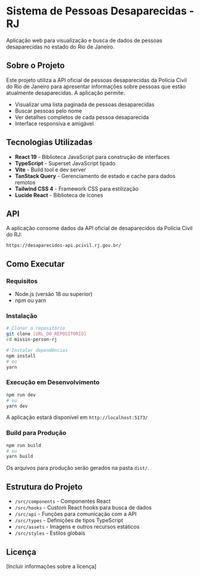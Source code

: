 # Sistema de Pessoas Desaparecidas - RJ

Aplicação web para visualização e busca de dados de pessoas desaparecidas no estado do Rio de Janeiro.

## Sobre o Projeto

Este projeto utiliza a API oficial de pessoas desaparecidas da Polícia Civil do Rio de Janeiro para apresentar informações sobre pessoas que estão atualmente desaparecidas. A aplicação permite:

- Visualizar uma lista paginada de pessoas desaparecidas
- Buscar pessoas pelo nome
- Ver detalhes completos de cada pessoa desaparecida
- Interface responsiva e amigável

## Tecnologias Utilizadas

- **React 19** - Biblioteca JavaScript para construção de interfaces
- **TypeScript** - Superset JavaScript tipado
- **Vite** - Build tool e dev server
- **TanStack Query** - Gerenciamento de estado e cache para dados remotos
- **Tailwind CSS 4** - Framework CSS para estilização
- **Lucide React** - Biblioteca de ícones

## API

A aplicação consome dados da API oficial de desaparecidos da Polícia Civil do RJ:
```
https://desaparecidos-api.pcivil.rj.gov.br/
```

## Como Executar

### Requisitos

- Node.js (versão 18 ou superior)
- npm ou yarn

### Instalação

```bash
# Clonar o repositório
git clone [URL_DO_REPOSITORIO]
cd missin-person-rj

# Instalar dependências
npm install
# ou
yarn
```

### Execução em Desenvolvimento

```bash
npm run dev
# ou
yarn dev
```

A aplicação estará disponível em `http://localhost:5173/`

### Build para Produção

```bash
npm run build
# ou
yarn build
```

Os arquivos para produção serão gerados na pasta `dist/`.

## Estrutura do Projeto

- `/src/components` - Componentes React
- `/src/hooks` - Custom React hooks para busca de dados
- `/src/api` - Funções para comunicação com a API
- `/src/types` - Definições de tipos TypeScript
- `/src/assets` - Imagens e outros recursos estáticos
- `/src/styles` - Estilos globais

## Licença

[Incluir informações sobre a licença]
